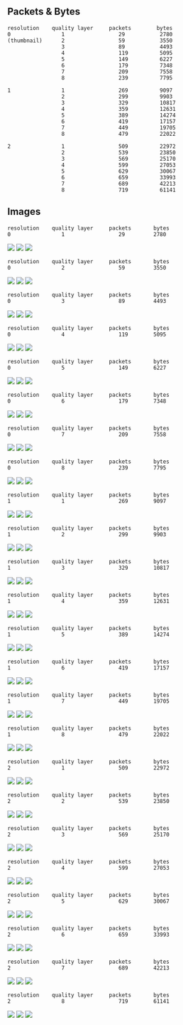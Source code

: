 
## Packets & Bytes

```
resolution    quality layer     packets        bytes
0                1                 29 	        2780
(thumbnail)      2                 59 	        3550
                 3                 89 	        4493
                 4                 119 	        5095
                 5                 149 	        6227
                 6                 179 	        7348
                 7                 209 	        7558
                 8                 239 	        7795

1                1                 269 	        9097
                 2                 299 	        9903
                 3                 329 	        10817
                 4                 359 	        12631
                 5                 389 	        14274
                 6                 419 	        17157
                 7                 449 	        19705
                 8                 479 	        22022

2                1                 509 	        22972
                 2                 539 	        23850
                 3                 569 	        25170
                 4                 599 	        27053
                 5                 629 	        30067
                 6                 659 	        33993
                 7                 689 	        42213
                 8                 719 	        61141
```

## Images
```
resolution    quality layer     packets       bytes
0                1                 29         2780
```
![](029-packets/reduce0.png)
![](029-packets/reduce1.png)
![](029-packets/reduce2.png)

```
resolution    quality layer     packets       bytes
0                2                 59         3550
```
![](059-packets/reduce0.png)
![](059-packets/reduce1.png)
![](059-packets/reduce2.png)

```
resolution    quality layer     packets       bytes
0                3                 89         4493
```
![](089-packets/reduce0.png)
![](089-packets/reduce1.png)
![](089-packets/reduce2.png)

```
resolution    quality layer     packets       bytes
0                4                 119        5095
```
![](119-packets/reduce0.png)
![](119-packets/reduce1.png)
![](119-packets/reduce2.png)

```
resolution    quality layer     packets       bytes
0                5                 149        6227
```
![](149-packets/reduce0.png)
![](149-packets/reduce1.png)
![](149-packets/reduce2.png)

```
resolution    quality layer     packets       bytes
0                6                 179        7348
```
![](179-packets/reduce0.png)
![](179-packets/reduce1.png)
![](179-packets/reduce2.png)

```
resolution    quality layer     packets       bytes
0                7                 209        7558
```
![](209-packets/reduce0.png)
![](209-packets/reduce1.png)
![](209-packets/reduce2.png)

```
resolution    quality layer     packets       bytes
0                8                 239        7795
```
![](239-packets/reduce0.png)
![](239-packets/reduce1.png)
![](239-packets/reduce2.png)

```
resolution    quality layer     packets       bytes
1                1                 269        9097
```
![](269-packets/reduce0.png)
![](269-packets/reduce1.png)
![](269-packets/reduce2.png)

```
resolution    quality layer     packets       bytes
1                2                 299        9903
```
![](299-packets/reduce0.png)
![](299-packets/reduce1.png)
![](299-packets/reduce2.png)

```
resolution    quality layer     packets       bytes
1                3                 329        10817
```
![](239-packets/reduce0.png)
![](239-packets/reduce1.png)
![](239-packets/reduce2.png)

```
resolution    quality layer     packets       bytes
1                4                 359        12631
```
![](359-packets/reduce0.png)
![](359-packets/reduce1.png)
![](359-packets/reduce2.png)

```
resolution    quality layer     packets       bytes
1                5                 389        14274
```
![](389-packets/reduce0.png)
![](389-packets/reduce1.png)
![](389-packets/reduce2.png)

```
resolution    quality layer     packets       bytes
1                6                 419        17157
```
![](419-packets/reduce0.png)
![](419-packets/reduce1.png)
![](419-packets/reduce2.png)

```
resolution    quality layer     packets       bytes
1                7                 449        19705
```
![](449-packets/reduce0.png)
![](449-packets/reduce1.png)
![](449-packets/reduce2.png)

```
resolution    quality layer     packets       bytes
1                8                 479        22022
```
![](479-packets/reduce0.png)
![](479-packets/reduce1.png)
![](479-packets/reduce2.png)

```
resolution    quality layer     packets       bytes
2                1                 509        22972
```
![](509-packets/reduce0.png)
![](509-packets/reduce1.png)
![](509-packets/reduce2.png)

```
resolution    quality layer     packets       bytes
2                2                 539        23850
```
![](539-packets/reduce0.png)
![](539-packets/reduce1.png)
![](539-packets/reduce2.png)

```
resolution    quality layer     packets       bytes
2                3                 569        25170
```
![](569-packets/reduce0.png)
![](569-packets/reduce1.png)
![](569-packets/reduce2.png)

```
resolution    quality layer     packets       bytes
2                4                 599        27053
```
![](599-packets/reduce0.png)
![](599-packets/reduce1.png)
![](599-packets/reduce2.png)

```
resolution    quality layer     packets       bytes
2                5                 629        30067
```
![](629-packets/reduce0.png)
![](629-packets/reduce1.png)
![](629-packets/reduce2.png)

```
resolution    quality layer     packets       bytes
2                6                 659        33993
```
![](659-packets/reduce0.png)
![](659-packets/reduce1.png)
![](659-packets/reduce2.png)

```
resolution    quality layer     packets       bytes
2                7                 689        42213
```
![](689-packets/reduce0.png)
![](689-packets/reduce1.png)
![](689-packets/reduce2.png)

```
resolution    quality layer     packets       bytes
2                8                 719        61141
```
![](719-packets/reduce0.png)
![](719-packets/reduce1.png)
![](719-packets/reduce2.png)
